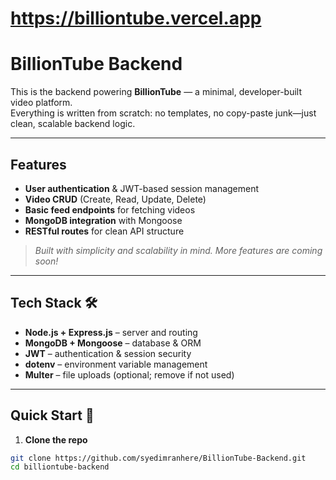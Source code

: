 # **https://billiontube.vercel.app**
# **BillionTube Backend** 
This is the backend powering **BillionTube** — a minimal, developer-built video platform.  
Everything is written from scratch: no templates, no copy-paste junk—just clean, scalable backend logic.

---

## **Features** 
- **User authentication** & JWT-based session management  
- **Video CRUD** (Create, Read, Update, Delete)  
- **Basic feed endpoints** for fetching videos  
- **MongoDB integration** with Mongoose  
- **RESTful routes** for clean API structure  

> _Built with simplicity and scalability in mind. More features are coming soon!_

---

## **Tech Stack** 🛠️
- **Node.js + Express.js** – server and routing  
- **MongoDB + Mongoose** – database & ORM  
- **JWT** – authentication & session security  
- **dotenv** – environment variable management  
- **Multer** – file uploads (optional; remove if not used)  

---

## **Quick Start** 🚀
1. **Clone the repo**  
```bash
git clone https://github.com/syedimranhere/BillionTube-Backend.git
cd billiontube-backend




